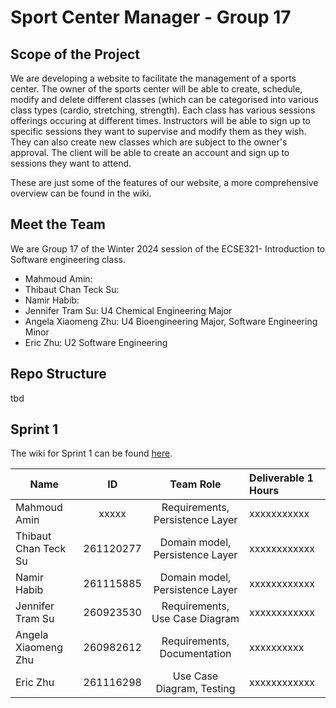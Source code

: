 # Sport Center Manager - Group 17

## Scope of the Project
We are developing a website to facilitate the management of a sports center. The owner of the sports center will be able to create, schedule, modify and delete different classes (which can be categorised into various class types (cardio, stretching, strength). Each class has various sessions offerings occuring at different times. Instructors will be able to sign up to specific sessions they want to supervise and modify them as they wish. They can also create new classes which are subject to the owner's approval. The client will be able to create an account and sign up to sessions they want to attend.

These are just some of the features of our website, a more comprehensive overview can be found in the wiki. 

## Meet the Team
We are Group 17 of the Winter 2024 session of the ECSE321- Introduction to Software engineering class.

- Mahmoud Amin: 
- Thibaut Chan Teck Su: 
- Namir Habib: 
- Jennifer Tram Su: U4 Chemical Engineering Major
- Angela Xiaomeng Zhu: U4 Bioengineering Major, Software Engineering Minor
- Eric Zhu: U2 Software Engineering  

## Repo Structure 
tbd 

## Sprint 1
The wiki for Sprint 1 can be found [here](https://github.com/McGill-ECSE321-Winter2024/project-group-17/wiki/Report:-Sprint-1).

| Name          | ID            | Team Role | Deliverable 1 Hours 
| ------------- |:-------------:| :-----:|:-----------------|
| Mahmoud Amin   | xxxxx | Requirements, Persistence Layer |xxxxxxxxxxx|
| Thibaut Chan Teck Su   | 261120277    | Domain model, Persistence Layer |xxxxxxxxxxxx|
| Namir Habib | 261115885    | Domain model, Persistence Layer |xxxxxxxxxxxx|
| Jennifer Tram Su | 260923530      | Requirements, Use Case Diagram |xxxxxxxxxxxx|
| Angela Xiaomeng Zhu | 260982612    | Requirements, Documentation |xxxxxxxxxx|
| Eric Zhu | 261116298    | Use Case Diagram, Testing |xxxxxxxxxxxx|
